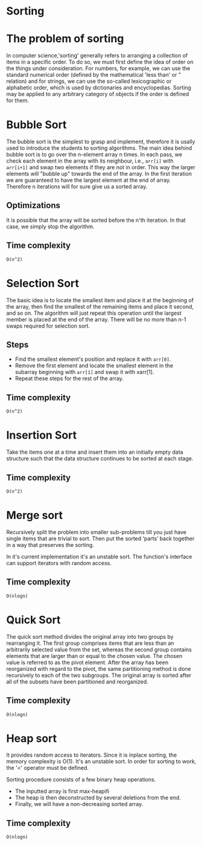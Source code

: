# Sorting

<h1>The problem of sorting</h1>
In computer science,'sorting' generally refers to arranging a collection of items in a specific order. To do so, we must first define the idea of order on the things under consideration. For numbers, for example, we can use the standard numerical order (defined by the mathematical 'less than' or " relation) and for strings, we can use the so-called lexicographic or alphabetic order, which is used by dictionaries and encyclopedias. Sorting may be applied to any arbitrary category of objects if the order is defined for them.

<h1>Bubble Sort</h1>
The bubble sort is the simplest to grasp and implement, therefore it is usally used to introduce the students to sorting algorithms. The main idea behind bubble sort is to go over the n-element array n times. In each pass, we check each element in the array with its neighbour, i.e., <code>arr[i]</code> with <code>arr[i+1]</code> and swap two elements if they are not in order. This way the larger elements will "bubble up" towards the end of the array. In the first iteration we are guaranteed to have the largest element at the end of array. Therefore n iterations will for sure give us a sorted array.

<h2>Optimizations</h2>
It is possible that the array will be sorted before the n'th iteration. In that case, we simply stop the algorithm.

<h2>Time complexity</h2>
<code>O(n^2)</code>

<h1>Selection Sort</h1>
The basic idea is to locate the smallest item and place it at the beginning of the array, then find the smallest of the remaining items and place it second, and so on. The algorithm will just repeat this operation until the largest member is placed at the end of the array. There will be no more than n-1 swaps required for selection sort.

<h2>Steps</h1>

* Find the smallest element's position and replace it with <code>arr[0]</code>.
* Remove the first element and locate the smallest element in the subarray beginning with <code>arr[1]</code> and swap it with xarr[1].
* Repeat these steps for the rest of the array.

<h2>Time complexity</h2>
<code>O(n^2)</code>

<h1>Insertion Sort</h1>
Take the items one at a time and insert them into an initially
empty data structure such that the data structure continues to be
sorted at each stage.

<h2>Time complexity</h2>
<code>O(n^2)</code>

<h1>Merge sort</h1>

Recursively split the problem into smaller sub-problems till you
just have single items that are trivial to sort. Then put the sorted
‘parts’ back together in a way that preserves the sorting.

In it's current implementation it's an unstable sort.
The function's interface can support iterators with random access.

<h2>Time complexity</h2>
<code>O(nlogn)</code>

<h1>Quick Sort</h1>
The quick sort method divides the original array into two groups by rearranging it. The first group comprises items that are less than an arbitrarily selected value from the set, whereas the second group contains elements that are larger than or equal to the chosen value. The chosen value is referred to as the pivot element. After the array has been reorganized with regard to the pivot, the same partitioning method is done recursively to each of the two subgroups. The original array is sorted after all of the subsets have been partitioned and reorganized.

<h2>Time complexity</h2>
<code>O(nlogn)</code>

<h1>Heap sort</h1>
It provides random access to iterators.
Since it is inplace sorting, the memory complexity is O(1).
It's an unstable sort.
In order for sorting to work, the '<' operator must be defined.

Sorting procedure consists of a  few binary heap operations.
* The inputted array is first max-heapifi
* The heap is then deconstructed by several deletions from the end.
* Finally, we will have a non-decreasing sorted array.

<h2>Time complexity</h2>
<code>O(nlogn)</code>
